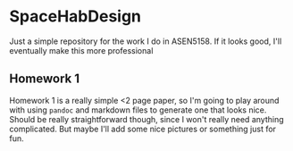 # SpaceHabDesign
Just a simple repository for the work I do in ASEN5158. If it looks good, I'll eventually make this more professional

## Homework 1
Homework 1 is a really simple <2 page paper, so I'm going to play around with using `pandoc` and markdown files to generate one that looks nice. Should be really straightforward though, since I won't really need anything complicated. But maybe I'll add some nice pictures or something just for fun.
